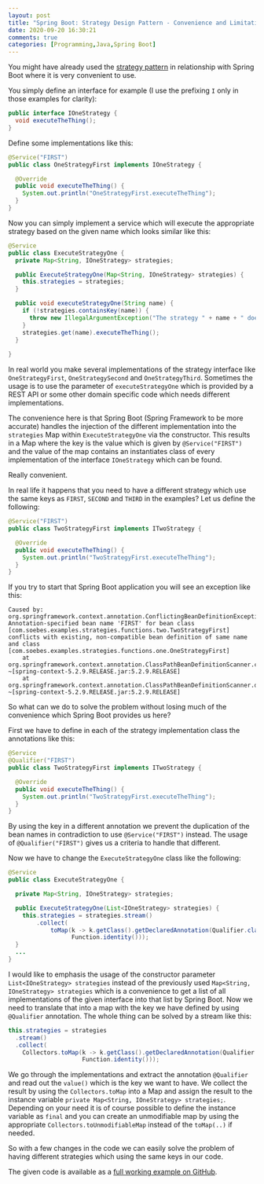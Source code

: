 ```yaml
---
layout: post
title: "Spring Boot: Strategy Design Pattern - Convenience and Limitation"
date: 2020-09-20 16:30:21
comments: true
categories: [Programming,Java,Spring Boot]
---
```

You might have already used the [strategy pattern][strategy-pattern] in relationship with 
Spring Boot where it is very convenient to use.

You simply define an interface for example (I use the prefixing `I` only in those examples
for clarity):
```java
public interface IOneStrategy {
  void executeTheThing();
}
```
Define some implementations like this:
```java
@Service("FIRST")
public class OneStrategyFirst implements IOneStrategy {

  @Override
  public void executeTheThing() {
    System.out.println("OneStrategyFirst.executeTheThing");
  }
}
```
Now you can simply implement a service which will execute the appropriate strategy based on 
the given name which looks similar like this:
```java
@Service
public class ExecuteStrategyOne {
  private Map<String, IOneStrategy> strategies;

  public ExecuteStrategyOne(Map<String, IOneStrategy> strategies) {
    this.strategies = strategies;
  }

  public void executeStrategyOne(String name) {
    if (!strategies.containsKey(name)) {
      throw new IllegalArgumentException("The strategy " + name + " does not exist.");
    }
    strategies.get(name).executeTheThing();
  }
   
}
```
In real world you make several implementations of the strategy interface like `OneStrategyFirst`,
`OneStrategySecond` and `OneStrategyThird`. Sometimes the usage is to use the parameter of 
`executeStrategyOne` which is provided by a REST API or some other domain specific code which needs
different implementations.

The convenience here is that Spring Boot (Spring Framework to be more accurate) handles the 
injection of the different implementation into the `strategies` Map within `ExecuteStrategyOne`
via the constructor. This results in a Map where the key is the value which is given by 
`@Service("FIRST")` and the value of the map contains an instantiates class of every implementation
of the interface `IOneStrategy` which can be found.

Really convenient. 

In real life it happens that you need to have a different strategy which use the same 
keys as `FIRST`, `SECOND` and `THIRD` in the examples? Let us define the following:

```java
@Service("FIRST")
public class TwoStrategyFirst implements ITwoStrategy {

  @Override
  public void executeTheThing() {
    System.out.println("TwoStrategyFirst.executeTheThing");
  }
}
```
If you try to start that Spring Boot application you will see an exception like this:
```
Caused by: org.springframework.context.annotation.ConflictingBeanDefinitionException: 
Annotation-specified bean name 'FIRST' for bean class [com.soebes.examples.strategies.functions.two.TwoStrategyFirst] 
conflicts with existing, non-compatible bean definition of same name and class 
[com.soebes.examples.strategies.functions.one.OneStrategyFirst]
	at org.springframework.context.annotation.ClassPathBeanDefinitionScanner.checkCandidate(ClassPathBeanDefinitionScanner.java:349) ~[spring-context-5.2.9.RELEASE.jar:5.2.9.RELEASE]
	at org.springframework.context.annotation.ClassPathBeanDefinitionScanner.doScan(ClassPathBeanDefinitionScanner.java:287) ~[spring-context-5.2.9.RELEASE.jar:5.2.9.RELEASE]
```
So what can we do to solve the problem without losing much of the convenience which Spring Boot
provides us here?

First we have to define in each of the strategy implementation class the annotations like this:
```java
@Service
@Qualifier("FIRST")
public class TwoStrategyFirst implements ITwoStrategy {

  @Override
  public void executeTheThing() {
    System.out.println("TwoStrategyFirst.executeTheThing");
  }
}
```
By using the key in a different annotation we prevent the duplication of the bean names in contradiction 
to use `@Service("FIRST")` instead. The usage of `@Qualifier("FIRST")` gives us a criteria to handle that 
different.

Now we have to change the `ExecuteStrategyOne` class like the following:
```java
@Service
public class ExecuteStrategyOne {

  private Map<String, IOneStrategy> strategies;

  public ExecuteStrategyOne(List<IOneStrategy> strategies) {
    this.strategies = strategies.stream()
        .collect(
            toMap(k -> k.getClass().getDeclaredAnnotation(Qualifier.class).value(), 
                  Function.identity()));
  }
  ...
}
```
I would like to emphasis the usage of the constructor parameter `List<IOneStrategy> strategies`
instead of the previously used `Map<String, IOneStrategy> strategies` which is a convenience to get a 
list of all implementations of the given interface into that list by Spring Boot. Now we need to 
translate that into a map with the key we have defined by using `@Qualifier` annotation. The whole
thing can be solved by a stream like this:

```java
this.strategies = strategies
  .stream()
  .collect(
    Collectors.toMap(k -> k.getClass().getDeclaredAnnotation(Qualifier.class).value(), 
                     Function.identity()));
```
We go through the implementations and extract the annotation `@Qualifier` and read out the `value()` 
which is the key we want to have. We collect the result by using the `Collectors.toMap` into a Map and
assign the result to the instance variable `private Map<String, IOneStrategy> strategies;`. 
Depending on your need it is of course possible to define the instance variable as `final` and
you can create an unmodifiable map by using the appropriate `Collectors.toUnmodifiableMap` 
instead of the `toMap(..)` if needed.

So with a few changes in the code we can easily solve the problem of having different strategies
which using the same keys in our code.

The given code is available as a [full working example on GitHub][example]. 

[strategy-pattern]: https://en.wikipedia.org/wiki/Strategy_pattern
[example]: https://github.com/khmarbaise/article-spring-boot-convenience-and-limitation